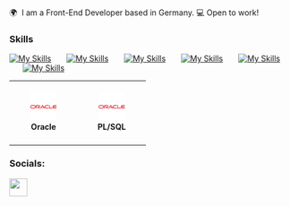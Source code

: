 🌍  I am a Front-End Developer based in Germany.
💻  Open to work!
<br/>

### Skills

[![My Skills](https://skillicons.dev/icons?i=react)](https://skillicons.dev) &nbsp;&nbsp;&nbsp;&nbsp;&nbsp; 
[![My Skills](https://skillicons.dev/icons?i=html,css)](https://skillicons.dev) &nbsp;&nbsp;&nbsp;&nbsp;&nbsp; 
[![My Skills](https://skillicons.dev/icons?i=js,ts)](https://skillicons.dev) &nbsp;&nbsp;&nbsp;&nbsp;&nbsp; 
[![My Skills](https://skillicons.dev/icons?i=scss,jest)](https://skillicons.dev) &nbsp;&nbsp;&nbsp;&nbsp;&nbsp; 
[![My Skills](https://skillicons.dev/icons?i=git,npm)](https://skillicons.dev) &nbsp;&nbsp;&nbsp;&nbsp;&nbsp; 
[![My Skills](https://skillicons.dev/icons?i=oracle)](https://skillicons.dev) &nbsp;&nbsp;&nbsp;&nbsp;&nbsp;
<br/>
 <table>
  <tr>
     <td align="center" height="108" width="108">
    <img
        src="https://github.com/devicons/devicon/blob/v2.15.1/icons/oracle/oracle-original.svg"
        width="48"
        height="48"
        alt="React"
      />
      <br /><strong>Oracle</strong>
      </td>
      <td align="center" height="108" width="108">
   <img
        src="https://github.com/devicons/devicon/blob/v2.15.1/icons/oracle/oracle-original.svg"
        width="48"
        height="48"
        alt="React"
      />
      <br /><strong>PL/SQL</strong>
      </td>
      </tr>
</table>

### Socials:
<p align="left">
  
<a href="https://www.twitter.com/NaLeilan" target="_blank" rel="noreferrer"><img src="https://raw.githubusercontent.com/danielcranney/readme-generator/main/public/icons/socials/twitter.svg" width="32" height="32" /></a>   
     
 
  


 
